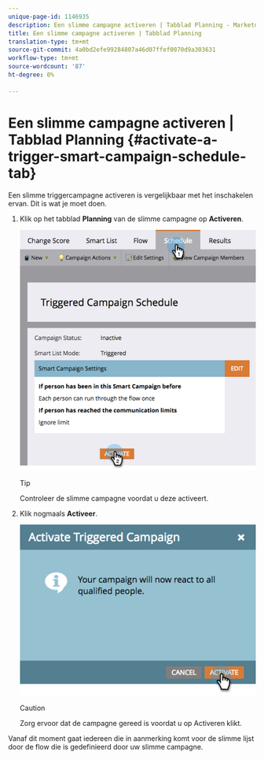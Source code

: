 ```yaml
---
unique-page-id: 1146935
description: Een slimme campagne activeren | Tabblad Planning - Marketo Docs - Productdocumentatie
title: Een slimme campagne activeren | Tabblad Planning
translation-type: tm+mt
source-git-commit: 4a0bd2efe99284807a46d07ffef0070d9a303631
workflow-type: tm+mt
source-wordcount: '87'
ht-degree: 0%

---
```



# Een slimme campagne activeren | Tabblad Planning {#activate-a-trigger-smart-campaign-schedule-tab}

Een slimme triggercampagne activeren is vergelijkbaar met het inschakelen ervan. Dit is wat je moet doen.

1. Klik op het tabblad **Planning** van de slimme campagne op **Activeren**.

   ![](assets/activateprogram-hands.png)

   >[!TIP]
   >
   >Controleer de slimme campagne voordat u deze activeert.

1. Klik nogmaals **Activeer**.

   ![](assets/activatecampaign-hand.png)

   >[!CAUTION]
   >
   >Zorg ervoor dat de campagne gereed is voordat u op Activeren klikt.

Vanaf dit moment gaat iedereen die in aanmerking komt voor de slimme lijst door de flow die is gedefinieerd door uw slimme campagne.
